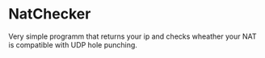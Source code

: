 # NatChecker
Very simple programm that returns your ip and checks wheather your NAT is compatible with UDP hole punching.

